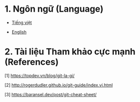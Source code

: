 # 1. Ngôn ngữ (Language)
- [Tiếng việt](Vietnamese/)

- [English](English/)

# 2. Tài liệu Tham khảo cực mạnh (References)
[1] https://topdev.vn/blog/git-la-gi/

[2] http://rogerdudler.github.io/git-guide/index.vi.html

[3] https://baransel.dev/post/git-cheat-sheet/
